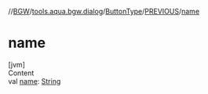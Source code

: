 //[BGW](../../../../index.md)/[tools.aqua.bgw.dialog](../../index.md)/[ButtonType](../index.md)/[PREVIOUS](index.md)/[name](name.md)



# name  
[jvm]  
Content  
val [name](name.md): [String](https://kotlinlang.org/api/latest/jvm/stdlib/kotlin/-string/index.html)  



